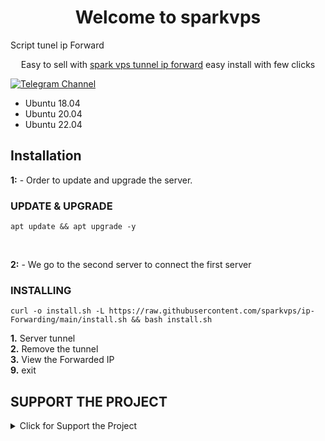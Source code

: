 <h1 align="center"/>Welcome to sparkvps</h1>
Script tunel ip Forward
<p align="center">
Easy to sell with <a href="https://github.com/sparkvps/ip-Forwarding">spark vps tunnel ip forward</a> easy install with few clicks
</p>
<p align="center">

[![Telegram Channel](https://img.shields.io/endpoint?label=Channel&style=flat-square&url=https%3A%2F%2Ftg.sumanjay.workers.dev%2Fwizwizch&color=blue)](https://t.me/sparkvps)
<BR>

- Ubuntu 18.04
- Ubuntu 20.04
- Ubuntu 22.04

## Installation


  **1:** - Order to update and upgrade the server.
  
  ### UPDATE & UPGRADE
```
apt update && apt upgrade -y
```
<br>

  **2:** - We go to the second server to connect the first server

  ### INSTALLING
```
curl -o install.sh -L https://raw.githubusercontent.com/sparkvps/ip-Forwarding/main/install.sh && bash install.sh
```
**1.** Server tunnel
<BR>
**2.** Remove the tunnel
<BR>
**3.** View the Forwarded IP
<BR>
**9.** exit 

## SUPPORT THE PROJECT

<details>
  <summary>Click for Support the Project</summary>

### If you find this project useful and would like to show your support, you can make a donation using the following cryptocurrencies:


- **Bitcoin (BTC):**
  - Wallet Address: ```bc1q7ndej579qshz6z6lyhm3tvvpml37k0l6m3kjhz```

- **Ethereum (ETH):**
  - Wallet Address: ```0x1205Aae90436aED7421B8712836e50b6eEA66d70```

- **Tron (TRX):**
  - Wallet Address: ```TCkCD1Rp5yvLc1NpyM9ifMW1c8f1f8PxLi```
